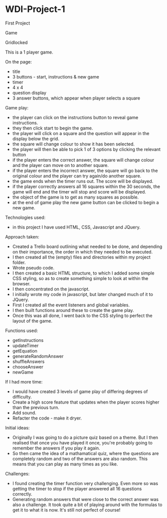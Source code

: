 # WDI-Project-1

First Project

Game

Gridlocked

This is a 1 player game.

On the page:

- title
- 3 buttons - start, instructions & new game
- timer
- 4 x 4
- question display
- 3 answer buttons, which appear when player selects a square

Game play:

- the player can click on the instructions button to reveal game instructions.
- they then click start to begin the game.
- the player will click on a square and the question will appear in the display below the grid.
- the square will change colour to show it has been selected.
- the player will then be able to pick 1 of 3 options by clicking the relevant button
- if the player enters the correct answer, the square will change colour and the player can move on to another square.
- if the player enters the incorrect answer, the square will go back to the original colour and the player can try again/do another square.
- the game ends when the timer runs out. The score will be displayed.
- if the player correctly answers all 16 squares within the 30 seconds, the game will end and the timer will stop and score will be displayed.
- the object of the game is to get as many squares as possible.
- at the end of game play the new game button can be clicked to begin a new game.

Technologies used:

- in this project I have used HTML, CSS, Javascript and JQuery.

Approach taken:

- Created a Trello board outlining what needed to be done, and depending on their importance, the order in which they needed to be executed.
- I then created all the (empty) files and directories within my project folder.
- Wrote pseudo code.
- I then created a basic HTML structure, to which I added some simple CSS styling, so as to create something simple to look at within the browser.
- I then concentrated on the javascript.
- I initially wrote my code in javascript, but later changed much of it to JQuery.
- First I created all the event listeners and global variables.
- I then built functions around these to create the game play.
- Once this was all done, I went back to the CSS styling to perfect the layout of the game.

Functions used:

- getInstructions
- updateTimer
- getEquation
- generateRandomAnswer
- shuffleAnswers
- chooseAnswer
- newGame

If I had more time:

- I would have created 3 levels of game play of differing degrees of difficulty.
- Create a high score feature that updates when the player scores higher than the previous turn.
- Add sound.
- Refacter the code - make it dryer.

Initial ideas:

- Originally I was going to do a picture quiz based on a theme. But I then realised that once you have played it once, you're probably going to remember the answers if you play it again. 
- So then came the idea of a mathamatical quiz, where the questions are completely random and two of the answers are also random. This means that you can play as many times as you like.

Challenges:

- I found creating the timer function very challenging. Even more so was getting the timer to stop if the player answered all 16 questions correctly.
- Generating random answers that were close to the correct answer was also a challenge. It took quite a bit of playing around with the formulas to get it to what it is now. It's still not perfect of course!